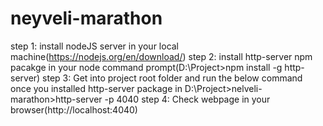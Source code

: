 # neyveli-marathon

step 1: install nodeJS server in your local machine(https://nodejs.org/en/download/)
step 2: install http-server npm pacakge in your node command prompt(D:\Project>npm install -g http-server)
step 3: Get into project root folder and run the below command once you installed http-server package in 
        D:\Project>nelveli-marathon>http-server -p 4040
step 4: Check webpage in your browser(http://localhost:4040)        


